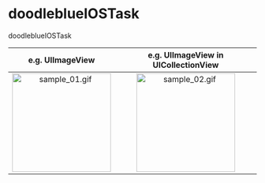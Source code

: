 # doodleblueIOSTask
doodleblueIOSTask


|e.g. UIImageView|e.g. UIImageView in UICollectionView|
|:---:|:---:|
|<img src="https://github.com/sUdayBhaksar/doodleblueIOSTask/blob/master/Simulator%20Screen%20Shot%20-%20iPhone%2011%20Pro%20Max%20-%202020-07-07%20at%2016.02.40.png" alt="sample_01.gif" width="200px" /> | <img src="https://github.com/shtnkgm/ImageTransition/raw/master/docs/assets/sample_02.gif" alt="sample_02.gif" width="200px" />|
